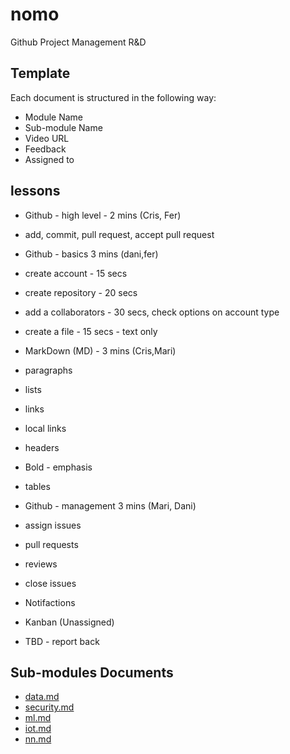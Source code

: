 # nomo
Github Project Management R&amp;D

## Template
Each document is structured in the following way:
* Module Name
* Sub-module Name
* Video URL
* Feedback
* Assigned to

## lessons
* Github - high level - 2 mins (Cris, Fer)
 * add, commit, pull request, accept pull request

* Github - basics 3 mins (dani,fer)
 * create account - 15 secs
 * create repository - 20 secs 
 * add a collaborators - 30 secs, check options on account type
 * create a file - 15 secs - text only

* MarkDown (MD) - 3 mins (Cris,Mari) 
 * paragraphs
 * lists
 * links
 * local links
 * headers
 * Bold - emphasis
 * tables

* Github - management 3 mins (Mari, Dani)
 * assign issues
 * pull requests
 * reviews
 * close issues
 * Notifactions

* Kanban (Unassigned)
 * TBD - report back

## Sub-modules Documents
* [data.md](data.md)
* [security.md](security.md)
* [ml.md](ml.md)
* [iot.md](iot.md)
* [nn.md](nn.md)
